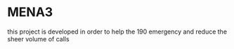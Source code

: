 # MENA3
this project is developed in order to help the 190 emergency and reduce the sheer volume of calls
